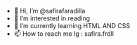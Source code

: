 - 👋 Hi, I’m @safirafaradilla
- 👀 I’m interested in reading
- 🌱 I’m currently learning HTML AND CSS
- 📫 How to reach me Ig : safira.frdll

<!---
safirafaradilla/safirafaradilla is a ✨ special ✨ repository because its `README.md` (this file) appears on your GitHub profile.
You can click the Preview link to take a look at your changes.
--->
